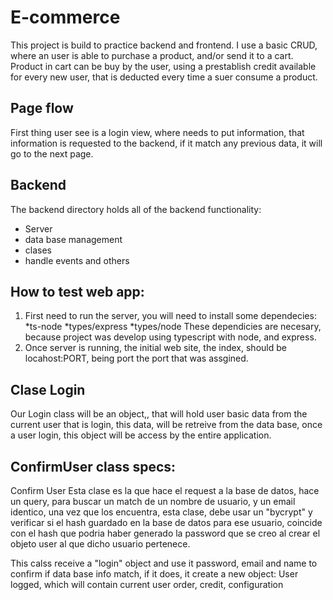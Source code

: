 # E-commerce

This project is build to practice backend and frontend.
I use a basic CRUD, where an user is able to purchase a product, and/or send it to a cart. 
Product in cart can be buy by the user, using a prestablish credit available for every new user, 
that is deducted every time a suer consume a product. 

## Page flow
First thing user see is a login view, where needs to put information, that information is requested to the backend, if
it match any previous data, it will go to the next page. 

## Backend
The backend directory holds all of the backend functionality:
* Server
* data base management
* clases
* handle events and others




## How to test web app:
1) First need to run the server, you will need to install some dependecies:
    *ts-node
    *types/express
    *types/node
    These dependicies are necesary, because project was develop using typescript with node, and express.
2) Once server is running, the initial web site, the index, should be locahost:PORT, being port the port that was assgined.     


## Clase Login
Our Login class will be an object,, that will hold user basic data from the current user that is login, this data, will be retreive from the data base, once a user login,
this object will be access by the entire application. 


## ConfirmUser class specs:

Confirm User
Esta clase es la que hace el request a la base de datos, hace un query, para
buscar un match de un nombre de usuario, y un email identico, una vez
que los encuentra, esta clase, debe usar un "bycrypt" y verificar si el hash guardado en la
base de datos para ese usuario, coincide con el hash que podria haber generado la password
que se creo al crear el objeto user al que dicho usuario pertenece. 

This calss receive a "login" object and use it password, email and name to confirm if data base info match, if it does, it create
 a new object: User logged, which will contain current user order, credit, configuration
